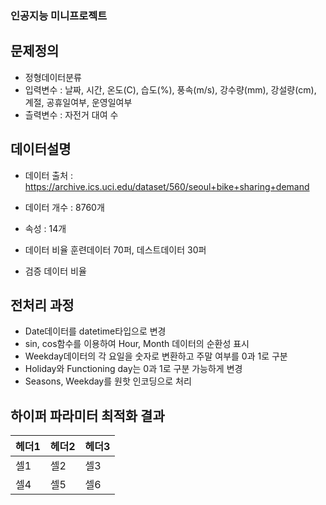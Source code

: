 <!-- info -->
### 인공지능 미니프로젝트


<!-- introduce -->
## 문제정의

  
- 정형데이터분류
- 입력변수 : 날짜, 시간, 온도(C), 습도(%), 풍속(m/s), 강수량(mm), 강설량(cm), 계절, 공휴일여부, 운영일여부	
- 츨력변수 : 자전거 대여 수


## 데이터설명
- 데이터 출처 : https://archive.ics.uci.edu/dataset/560/seoul+bike+sharing+demand
- 데이터 개수 : 8760개
- 속성 : 14개
- 데이터 비율
  훈련데이터 70퍼, 데스트데이터 30퍼
  
- 검증 데이터 비율

## 전처리 과정

- Date데이터를 datetime타입으로 변경
- sin, cos함수를 이용하여 Hour, Month 데이터의 순환성 표시
- Weekday데이터의 각 요일을 숫자로 변환하고 주말 여부를 0과 1로 구분
- Holiday와 Functioning day는 0과 1로 구분 가능하게 변경
- Seasons, Weekday를 원핫 인코딩으로 처리


## 하이퍼 파라미터 최적화 결과 
| 헤더1 | 헤더2 | 헤더3 |
|-------|-------|-------|
| 셀1   | 셀2   | 셀3   |
| 셀4   | 셀5   | 셀6   |

